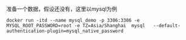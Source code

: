 



准备一个数据，假设还没有，这里以mysql为例



```
docker run -itd --name mysql_demo -p 3306:3306 -e MYSQL_ROOT_PASSWORD=root -e TZ=Asia/Shanghai  mysql   --default-authentication-plugin=mysql_native_password
```



